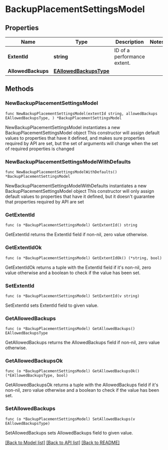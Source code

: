 # BackupPlacementSettingsModel

## Properties

Name | Type | Description | Notes
------------ | ------------- | ------------- | -------------
**ExtentId** | **string** | ID of a performance extent. | 
**AllowedBackups** | [**EAllowedBackupsType**](EAllowedBackupsType.md) |  | 

## Methods

### NewBackupPlacementSettingsModel

`func NewBackupPlacementSettingsModel(extentId string, allowedBackups EAllowedBackupsType, ) *BackupPlacementSettingsModel`

NewBackupPlacementSettingsModel instantiates a new BackupPlacementSettingsModel object
This constructor will assign default values to properties that have it defined,
and makes sure properties required by API are set, but the set of arguments
will change when the set of required properties is changed

### NewBackupPlacementSettingsModelWithDefaults

`func NewBackupPlacementSettingsModelWithDefaults() *BackupPlacementSettingsModel`

NewBackupPlacementSettingsModelWithDefaults instantiates a new BackupPlacementSettingsModel object
This constructor will only assign default values to properties that have it defined,
but it doesn't guarantee that properties required by API are set

### GetExtentId

`func (o *BackupPlacementSettingsModel) GetExtentId() string`

GetExtentId returns the ExtentId field if non-nil, zero value otherwise.

### GetExtentIdOk

`func (o *BackupPlacementSettingsModel) GetExtentIdOk() (*string, bool)`

GetExtentIdOk returns a tuple with the ExtentId field if it's non-nil, zero value otherwise
and a boolean to check if the value has been set.

### SetExtentId

`func (o *BackupPlacementSettingsModel) SetExtentId(v string)`

SetExtentId sets ExtentId field to given value.


### GetAllowedBackups

`func (o *BackupPlacementSettingsModel) GetAllowedBackups() EAllowedBackupsType`

GetAllowedBackups returns the AllowedBackups field if non-nil, zero value otherwise.

### GetAllowedBackupsOk

`func (o *BackupPlacementSettingsModel) GetAllowedBackupsOk() (*EAllowedBackupsType, bool)`

GetAllowedBackupsOk returns a tuple with the AllowedBackups field if it's non-nil, zero value otherwise
and a boolean to check if the value has been set.

### SetAllowedBackups

`func (o *BackupPlacementSettingsModel) SetAllowedBackups(v EAllowedBackupsType)`

SetAllowedBackups sets AllowedBackups field to given value.



[[Back to Model list]](../README.md#documentation-for-models) [[Back to API list]](../README.md#documentation-for-api-endpoints) [[Back to README]](../README.md)


